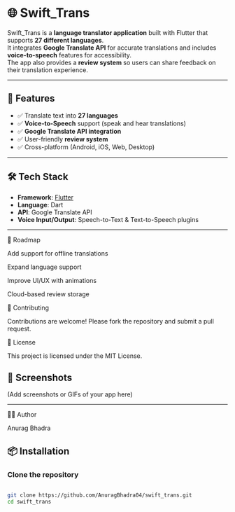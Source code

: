 # 🌐 Swift_Trans

Swift_Trans is a **language translator application** built with Flutter that supports **27 different languages**.  
It integrates **Google Translate API** for accurate translations and includes **voice-to-speech** features for accessibility.  
The app also provides a **review system** so users can share feedback on their translation experience.  

---

## 🚀 Features
- ✅ Translate text into **27 languages**  
- ✅ **Voice-to-Speech** support (speak and hear translations)  
- ✅ **Google Translate API integration**  
- ✅ User-friendly **review system**  
- ✅ Cross-platform (Android, iOS, Web, Desktop)  

---

## 🛠 Tech Stack
- **Framework**: [Flutter](https://flutter.dev/)  
- **Language**: Dart  
- **API**: Google Translate API  
- **Voice Input/Output**: Speech-to-Text & Text-to-Speech plugins  

---
📌 Roadmap

 Add support for offline translations

 Expand language support

 Improve UI/UX with animations

 Cloud-based review storage

🤝 Contributing

Contributions are welcome! Please fork the repository and submit a pull request.

📄 License

This project is licensed under the MIT License.
## 📱 Screenshots
(Add screenshots or GIFs of your app here)

---
👨‍💻 Author

Anurag Bhadra

## 📦 Installation

### Clone the repository
```bash

git clone https://github.com/AnuragBhadra04/swift_trans.git
cd swift_trans
